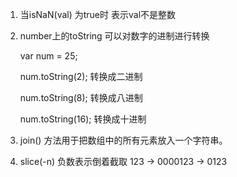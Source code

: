 1. 当isNaN(val) 为true时   表示val不是整数

2. number上的toString  可以对数字的进制进行转换

    var num = 25;

    num.toString(2);    转换成二进制

    num.toString(8);    转换成八进制

    num.toString(16);   转换成十进制
    
3. join() 方法用于把数组中的所有元素放入一个字符串。

4. slice(-n)  负数表示倒着截取
   123 -> 0000123 -> 0123

